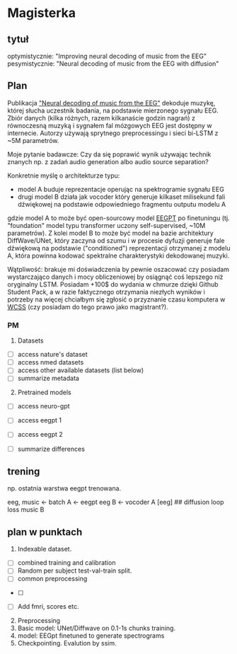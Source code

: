 
# Magisterka

## tytuł

optymistycznie:
"Improving neural decoding of music from the EEG"
pesymistycznie:
"Neural decoding of music from the EEG with diffusion"

## Plan

Publikacja ["Neural decoding of music from the EEG"](https://www.nature.com/articles/s41598-022-27361-x) dekoduje muzykę, której słucha uczestnik badania, na podstawie mierzonego sygnału EEG.
Zbiór danych (kilka różnych, razem kilkanaście godzin nagrań) z równoczesną muzyką i sygnałem fal mózgowych EEG jest dostępny w internecie.
Autorzy używają sprytnego preprocessingu i sieci bi-LSTM z ~5M parametrów.

Moje pytanie badawcze: Czy da się poprawić wynik używając technik znanych np. z zadań audio generation albo audio source separation?

Konkretnie myślę o architekturze typu: 

 - model A buduje reprezentacje operując na spektrogramie sygnału EEG
 - drugi model B działa jak vocoder który generuje kilkaset milisekund fali dźwiękowej na podstawie odpowiedniego fragmentu outputu modelu A

gdzie model A to może być open-sourcowy model [EEGPT](https://github.com/BINE022/EEGPT) po finetuningu (tj. "foundation" model typu transformer uczony self-supervised, ~10M parametrów).
Z kolei model B to może być model na bazie architektury DiffWave/UNet, który zaczyna od szumu i w procesie dyfuzji generuje fale dźwiękową na podstawie ("conditioned") reprezentacji otrzymanej z modelu A, która powinna kodować spektralne charakterystyki dekodowanej muzyki.

Wątpliwość: brakuje mi doświadczenia by pewnie oszacować czy posiadam wystarczająco danych i mocy obliczeniowej by osiągnąć coś lepszego niż oryginalny LSTM.
Posiadam +100$ do wydania w chmurze dzięki Github Student Pack, a w razie faktycznego otrzymania niezłych wyników i potrzeby na więcej chciałbym się zgłosić o przyznanie czasu komputera w [WCSS](https://wcss.pl/uslugi/25/przetwarzanie-danych-na-superkomputerze/) (czy posiadam do tego prawo jako magistrant?).

### PM

1. Datasets

 - [ ] access nature's dataset
 - [ ] access nmed datasets
 - [ ] access other available datasets (list below)
 - [ ] summarize metadata

2. Pretrained models

 - [ ] access neuro-gpt
 - [ ] access eegpt 1
 - [ ] access eegpt 2
 - [ ] summarize differences



## trening

np. ostatnia warstwa eegpt trenowana.

eeg, music <- batch
A <- eegpt eeg
B <- vocoder A [eeg] ## diffusion loop
loss music B

## plan w punktach

1. Indexable dataset.
 - [ ] combined training and calibration
 - [ ] Random per subject test-val-train split.
 - [ ] common preprocessing
  * [ ] 
 - [ ] Add fmri, scores etc.
2. Preprocessing
3. Basic model: UNet/Diffwave on 0.1-1s chunks training.
4. model: EEGpt finetuned to generate spectrograms
5. Checkpointing. Evalution by ssim.
